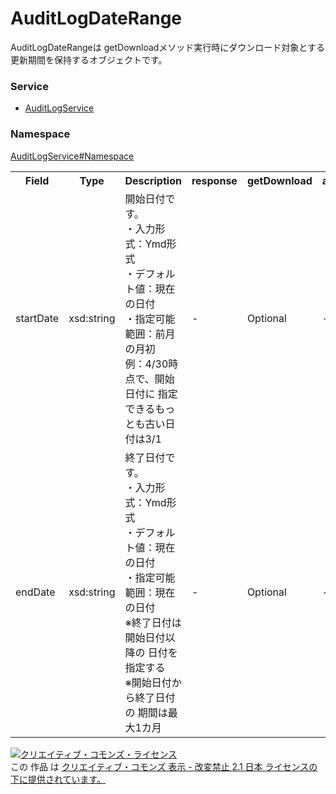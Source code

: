 # AuditLogDateRange
AuditLogDateRangeは getDownloadメソッド実行時にダウンロード対象とする更新期間を保持するオブジェクトです。
 
### Service
+ [AuditLogService](../../services/AuditLogService.md)

### Namespace
[AuditLogService#Namespace](../../services/AuditLogService.md#namespace)
 
<table>
 <tr>
  <th>Field</th>
  <th>Type</th>
  <th>Description</th>
  <th>response</th>
  <th>getDownload</th>
  <th>add</th>
  <th>set</th>
  <th>remove</th>
 </tr>
 <tr>
  <td>startDate</td>
  <td>xsd:string</td>
  <td>開始日付です。<br />
・入力形式：Ymd形式<br />
・デフォルト値：現在の日付<br />
・指定可能範囲：前月の月初<br />
例：4/30時点で、開始日付に 指定できるもっとも古い日付は3/1
</td>
  <td>-</td>
  <td>Optional</td>
  <td>-</td>
  <td>-</td>
  <td>-</td>
 </tr>
<tr>
  <td>endDate</td>
  <td>xsd:string</td>
  <td>終了日付です。<br />
・入力形式：Ymd形式<br />
・デフォルト値：現在の日付<br />
・指定可能範囲：現在の日付<br />
※終了日付は開始日付以降の 日付を指定する<br />
※開始日付から終了日付の 期間は最大1カ月</td>
  <td>-</td>
  <td>Optional</td>
  <td>-</td>
  <td>-</td>
  <td>-</td>
</tr>
</table>
<a rel="license" href="http://creativecommons.org/licenses/by-nd/2.1/jp/">
<img alt="クリエイティブ・コモンズ・ライセンス" style="border-width:0" src="https://i.creativecommons.org/l/by-nd/2.1/jp/88x31.png" />
</a><br />
この 作品 は <a rel="license" href="http://creativecommons.org/licenses/by-nd/2.1/jp/">
クリエイティブ・コモンズ 表示 - 改変禁止 2.1 日本 ライセンスの下に提供されています。</a>
